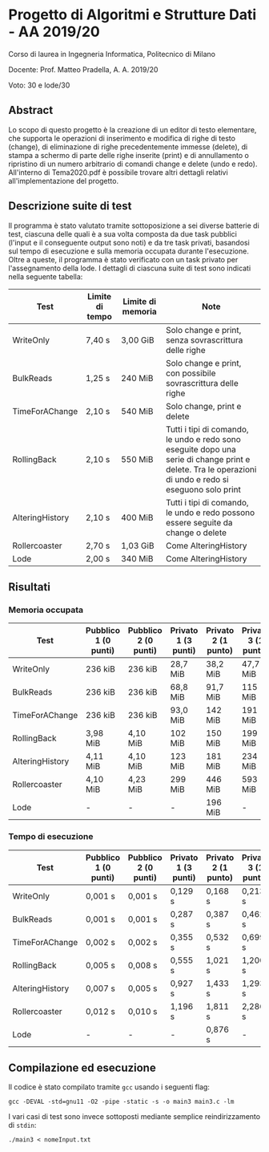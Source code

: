 # Progetto di Algoritmi e Strutture Dati - AA 2019/20
Corso di laurea in Ingegneria Informatica, Politecnico di Milano

Docente: Prof. Matteo Pradella, A. A. 2019/20

Voto: 30 e lode/30

## Abstract
Lo scopo di questo progetto è la creazione di un editor di testo elementare, che supporta le operazioni di inserimento e modifica di righe di testo (change), di eliminazione
di righe precedentemente immesse (delete), di stampa a schermo di parte delle righe inserite (print) e di annullamento o ripristino di un numero arbitrario di comandi change e
delete (undo e redo). All'interno di Tema2020.pdf è possibile trovare altri dettagli relativi all'implementazione del progetto.

## Descrizione suite di test
Il programma è stato valutato tramite sottoposizione a sei diverse batterie di test, ciascuna delle quali è a sua volta composta da due task pubblici (l'input e il conseguente
output sono noti) e da tre task privati, basandosi sul tempo di esecuzione e sulla memoria occupata durante l'esecuzione. 
Oltre a queste, il programma è stato verificato con un task privato per l'assegnamento della lode. I dettagli di ciascuna suite di test sono indicati nella seguente tabella:

Test | Limite di tempo | Limite di memoria | Note
---- | --------- | --------- | ----
WriteOnly | 7,40 s | 3,00 GiB | Solo change e print, senza sovrascrittura delle righe 
BulkReads | 1,25 s | 240 MiB | Solo change e print, con possibile sovrascrittura delle righe
TimeForAChange | 2,10 s | 540 MiB | Solo change, print e delete
RollingBack | 2,10 s | 550 MiB | Tutti i tipi di comando, le undo e redo sono eseguite dopo una serie di change print e delete. Tra le operazioni di undo e redo si eseguono solo print
AlteringHistory | 2,10 s | 400 MiB | Tutti i tipi di comando, le undo e redo possono essere seguite da change o delete
Rollercoaster | 2,70 s | 1,03 GiB | Come AlteringHistory
Lode | 2,00 s | 340 MiB | Come AlteringHistory

## Risultati

### Memoria occupata

Test | Pubblico 1 (0 punti) | Pubblico 2 (0 punti) | Privato 1 (3 punti)| Privato 2 (1 punto) | Privato 3 (1 punto)
---- | --------- | --------- | ----- | ------ | ---- |
WriteOnly | 236 kiB | 236 kiB | 28,7 MiB | 38,2 MiB | 47,7 MiB
BulkReads | 236 kiB | 236 kiB | 68,8 MiB | 91,7 MiB | 115 MiB
TimeForAChange | 236 kiB | 236 kiB | 93,0 MiB | 142 MiB | 191 MiB
RollingBack | 3,98 MiB | 4,10 MiB | 102 MiB | 150 MiB | 199 MiB
AlteringHistory | 4,11 MiB | 4,10 MiB | 123 MiB | 181 MiB | 234 MiB
Rollercoaster | 4,10 MiB | 4,23 MiB | 299 MiB | 446 MiB | 593 MiB
Lode | - | - | - | 196 MiB | -

### Tempo di esecuzione

 Test | Pubblico 1 (0 punti) | Pubblico 2 (0 punti) | Privato 1 (3 punti)| Privato 2 (1 punto) | Privato 3 (1 punto)
---- | --------- | --------- | ----- | ------ | ----- |
WriteOnly | 0,001 s | 0,001 s | 0,129 s | 0,168 s | 0,213 s
BulkReads | 0,001 s | 0,001 s | 0,287 s | 0,387 s | 0,462 s
TimeForAChange | 0,002 s | 0,002 s | 0,355 s | 0,532 s | 0,699 s
RollingBack | 0,005 s | 0,008 s | 0,555 s | 1,021 s | 1,200 s
AlteringHistory | 0,007 s | 0,005 s | 0,927 s | 1,433 s | 1,293 s
Rollercoaster | 0,012 s | 0,010 s | 1,196 s | 1,811 s | 2,286 s
Lode | - | - | - | 0,876 s | -

## Compilazione ed esecuzione
Il codice è stato compilato tramite `gcc` usando i seguenti flag:
```
gcc -DEVAL -std=gnu11 -O2 -pipe -static -s -o main3 main3.c -lm
```
I vari casi di test sono invece sottoposti mediante semplice reindirizzamento di `stdin`:
```
./main3 < nomeInput.txt
```
